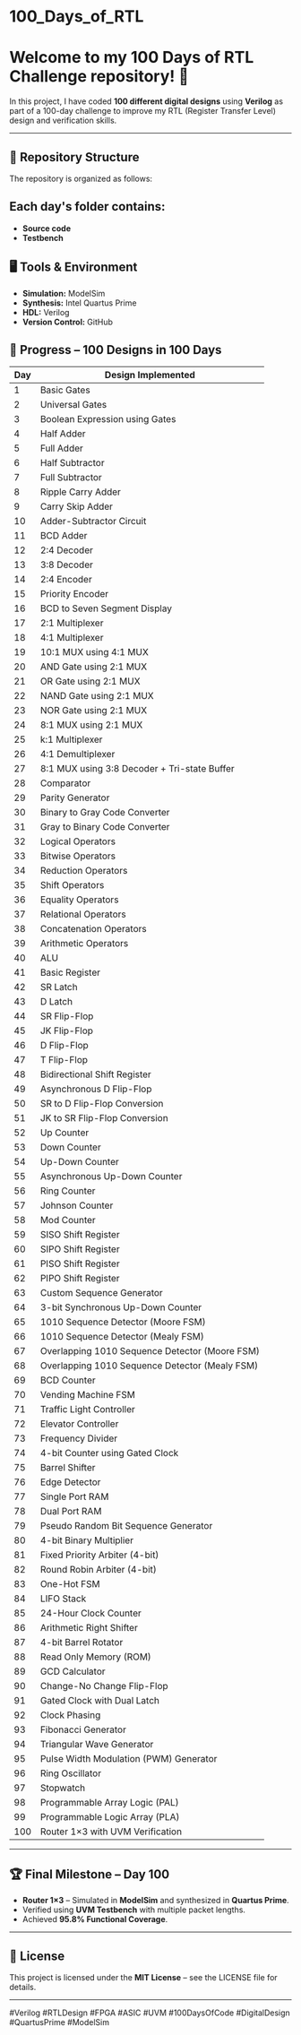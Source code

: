 # 100_Days_of_RTL

# Welcome to my 100 Days of RTL Challenge repository! 🎉

In this project, I have coded **100 different digital designs** using **Verilog** as part of a 100-day challenge to improve my RTL (Register Transfer Level) design and verification skills.

---

## 📂 Repository Structure
The repository is organized as follows:

## Each day's folder contains:
- **Source code**  
- **Testbench**

## 🖥️ Tools & Environment

- **Simulation:** ModelSim  
- **Synthesis:** Intel Quartus Prime  
- **HDL:** Verilog  
- **Version Control:** GitHub  

## 📅 Progress – 100 Designs in 100 Days

| Day  | Design Implemented |
|------|--------------------|
| 1    | Basic Gates |
| 2    | Universal Gates |
| 3    | Boolean Expression using Gates |
| 4    | Half Adder |
| 5    | Full Adder |
| 6    | Half Subtractor |
| 7    | Full Subtractor |
| 8    | Ripple Carry Adder |
| 9    | Carry Skip Adder |
| 10   | Adder-Subtractor Circuit |
| 11   | BCD Adder |
| 12   | 2:4 Decoder |
| 13   | 3:8 Decoder |
| 14   | 2:4 Encoder |
| 15   | Priority Encoder |
| 16   | BCD to Seven Segment Display |
| 17   | 2:1 Multiplexer |
| 18   | 4:1 Multiplexer |
| 19   | 10:1 MUX using 4:1 MUX |
| 20   | AND Gate using 2:1 MUX |
| 21   | OR Gate using 2:1 MUX |
| 22   | NAND Gate using 2:1 MUX |
| 23   | NOR Gate using 2:1 MUX |
| 24   | 8:1 MUX using 2:1 MUX |
| 25   | k:1 Multiplexer |
| 26   | 4:1 Demultiplexer |
| 27   | 8:1 MUX using 3:8 Decoder + Tri-state Buffer |
| 28   | Comparator |
| 29   | Parity Generator |
| 30   | Binary to Gray Code Converter |
| 31   | Gray to Binary Code Converter |
| 32   | Logical Operators |
| 33   | Bitwise Operators |
| 34   | Reduction Operators |
| 35   | Shift Operators |
| 36   | Equality Operators |
| 37   | Relational Operators |
| 38   | Concatenation Operators |
| 39   | Arithmetic Operators |
| 40   | ALU |
| 41   | Basic Register |
| 42   | SR Latch |
| 43   | D Latch |
| 44   | SR Flip-Flop |
| 45   | JK Flip-Flop |
| 46   | D Flip-Flop |
| 47   | T Flip-Flop |
| 48   | Bidirectional Shift Register |
| 49   | Asynchronous D Flip-Flop |
| 50   | SR to D Flip-Flop Conversion |
| 51   | JK to SR Flip-Flop Conversion |
| 52   | Up Counter |
| 53   | Down Counter |
| 54   | Up-Down Counter |
| 55   | Asynchronous Up-Down Counter |
| 56   | Ring Counter |
| 57   | Johnson Counter |
| 58   | Mod Counter |
| 59   | SISO Shift Register |
| 60   | SIPO Shift Register |
| 61   | PISO Shift Register |
| 62   | PIPO Shift Register |
| 63   | Custom Sequence Generator |
| 64   | 3-bit Synchronous Up-Down Counter |
| 65   | 1010 Sequence Detector (Moore FSM) |
| 66   | 1010 Sequence Detector (Mealy FSM) |
| 67   | Overlapping 1010 Sequence Detector (Moore FSM) |
| 68   | Overlapping 1010 Sequence Detector (Mealy FSM) |
| 69   | BCD Counter |
| 70   | Vending Machine FSM |
| 71   | Traffic Light Controller |
| 72   | Elevator Controller |
| 73   | Frequency Divider |
| 74   | 4-bit Counter using Gated Clock |
| 75   | Barrel Shifter |
| 76   | Edge Detector |
| 77   | Single Port RAM |
| 78   | Dual Port RAM |
| 79   | Pseudo Random Bit Sequence Generator |
| 80   | 4-bit Binary Multiplier |
| 81   | Fixed Priority Arbiter (4-bit) |
| 82   | Round Robin Arbiter (4-bit) |
| 83   | One-Hot FSM |
| 84   | LIFO Stack |
| 85   | 24-Hour Clock Counter |
| 86   | Arithmetic Right Shifter |
| 87   | 4-bit Barrel Rotator |
| 88   | Read Only Memory (ROM) |
| 89   | GCD Calculator |
| 90   | Change-No Change Flip-Flop |
| 91   | Gated Clock with Dual Latch |
| 92   | Clock Phasing |
| 93   | Fibonacci Generator |
| 94   | Triangular Wave Generator |
| 95   | Pulse Width Modulation (PWM) Generator |
| 96   | Ring Oscillator |
| 97   | Stopwatch |
| 98   | Programmable Array Logic (PAL) |
| 99   | Programmable Logic Array (PLA) |
| 100  | Router 1×3 with UVM Verification |

---

## 🏆 Final Milestone – Day 100
- **Router 1×3** – Simulated in **ModelSim** and synthesized in **Quartus Prime**.  
- Verified using **UVM Testbench** with multiple packet lengths.  
- Achieved **95.8% Functional Coverage**.  

---

## 📜 License
This project is licensed under the **MIT License** – see the LICENSE file for details.

---

#Verilog #RTLDesign #FPGA #ASIC #UVM #100DaysOfCode #DigitalDesign #QuartusPrime #ModelSim
